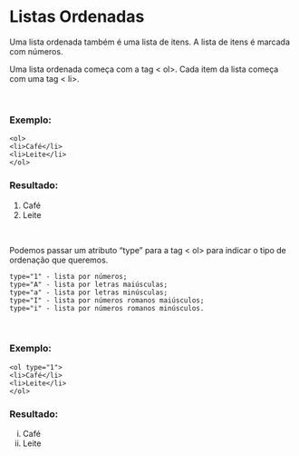 <h1>Listas Ordenadas</h1>
<p>Uma lista ordenada também é uma lista de itens. A lista de itens é marcada com números.</p>

<P>Uma lista ordenada começa com a tag < ol>. Cada item da lista começa com uma tag < li>.</p>

<br/>

<h3>Exemplo:</h3>

    <ol>
    <li>Café</li>
    <li>Leite</li>
    </ol>

<h3>Resultado:</h3>

<ol>
<li>Café</li>
<li>Leite</li>
</ol>
<br/>
<p>

Podemos passar um atributo “type” para a tag < ol> para indicar o tipo de ordenação que queremos.

    type="1" - lista por números;
    type="A" - lista por letras maiúsculas;
    type="a" - lista por letras minúsculas;
    type="I" - lista por números romanos maiúsculos;
    type="i" - lista por números romanos minúsculos.

</p>

<br/>

<h3>Exemplo:</h3>

    <ol type="1">
    <li>Café</li>
    <li>Leite</li>
    </ol>

<h3>Resultado:</h3>

<ol type="i">
<li>Café</li>
<li>Leite</li>
</ol>